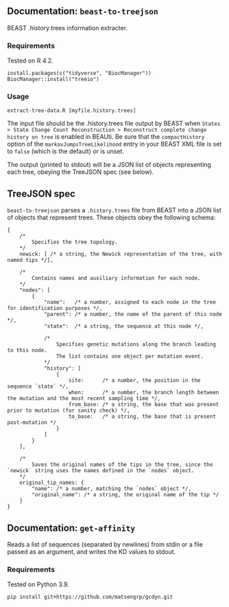 ## Documentation: `beast-to-treejson`

BEAST .history.trees information extracter.

### Requirements

Tested on R 4.2.

```{r}
install.packages(c("tidyverse", "BiocManager"))
BiocManager::install("treeio")
```

### Usage

```{shell}
extract-tree-data.R [myfile.history.trees]
```

The input file should be the .history.trees file output by BEAST when `States > State Change Count Reconstruction > Reconstruct complete change history on tree` is enabled in BEAUti.
Be sure that the `compactHistory` option of the `markovJumpsTreeLikelihood` entry in your BEAST XML file is set to `false` (which is the default) or is unset.

The output (printed to stdout) will be a JSON list of objects representing each tree, obeying the TreeJSON spec (see below).

## TreeJSON spec

`beast-to-treejson` parses a `.history.trees` file from BEAST into a JSON list of objects that represent trees.
These objects obey the following schema:

```{json}
{
    /*
        Specifies the tree topology.
    */
    newick: [ /* a string, the Newick representation of the tree, with named tips */],

    /*
        Contains names and auxiliary information for each node.
    */
    "nodes": [
        {
            "name":   /* a number, assigned to each node in the tree for identification purposes */,
            "parent": /* a number, the name of the parent of this node */,
            "state":  /* a string, the sequence at this node */,

            /*
                Specifies genetic mutations along the branch leading to this node.
                The list contains one object per mutation event.
            */
            "history": [
                {
                    site:      /* a number, the position in the sequence `state` */,
                    when:      /* a number, the branch length between the mutation and the most recent sampling time */,
                    from_base: /* a string, the base that was present prior to mutation (for sanity check) */,
                    to_base:   /* a string, the base that is present post-mutation */
                }
            ]
        }
    ],

    /*
        Saves the original names of the tips in the tree, since the `newick` string uses the names defined in the `nodes` object.
    */
    original_tip_names: {
        "name": /* a number, matching the `nodes` object */,
        "original_name": /* a string, the original name of the tip */
    }
}
```

## Documentation: `get-affinity`

Reads a list of sequences (separated by newlines) from stdin or a file passed as an argument, and writes the KD values to stdout.

### Requirements

Tested on Python 3.9.

```{shell}
pip install git+https://github.com/matsengrp/gcdyn.git
```
